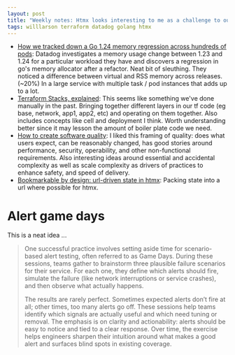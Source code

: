 ```yaml
---
layout: post
title: "Weekly notes: Htmx looks interesting to me as a challenge to our trend towards complexity in the web frontend"
tags: willlarson terraform datadog golang htmx
---
```


* [How we tracked down a Go 1.24 memory regression across hundreds of pods](https://www.datadoghq.com/blog/engineering/go-memory-regression/):
  Datadog investigates a memory usage change between 1.23 and 1.24 for a particular workload they
  have and discovers a regression in go's memory allocator after a refactor. Neat bit of sleuthing.
  They noticed a difference between virtual and RSS memory across releases. (~20%) In a large
  service with multiple task / pod instances that adds up to a lot.
* [Terraform Stacks, explained](https://www.hashicorp.com/en/blog/terraform-stacks-explained): This
  seems like something we've done manually in the past. Bringing together different layers in our tf
  code (eg base, network, app1, app2, etc) and operating on them together. Also includes concepts
  like cell and deployment I think. Worth understanding better since it may lesson the amount of
  boiler plate code we need.
* [How to create software quality](https://lethain.com/quality/): I liked this framing of quality:
  does what users expect, can be reasonably changed, has good stories around performance, security,
  operability, and other non-functional requirements. Also interesting ideas around essential and
  accidental complexity as well as scale complexity as drivers of practices to enhance safety, and
  speed of delivery.
* [Bookmarkable by design: url-driven state in htmx](https://www.lorenstew.art/blog/bookmarkable-by-design-url-state-htmx/):
  Packing state into a url where possible for htmx.

# Alert game days

This is a neat idea ...

> One successful practice involves setting aside time for scenario-based alert testing, often
> referred to as Game Days. During these sessions, teams gather to brainstorm three plausible failure
> scenarios for their service. For each one, they define which alerts should fire, simulate the
> failure (like network interruptions or service crashes), and then observe what actually happens.
>
> The results are rarely perfect. Sometimes expected alerts don’t fire at all; other times, too many
> alerts go off. These sessions help teams identify which signals are actually useful and which need
> tuning or removal. The emphasis is on clarity and actionability: alerts should be easy to notice and
> tied to a clear response. Over time, the exercise helps engineers sharpen their intuition around
> what makes a good alert and surfaces blind spots in existing coverage.